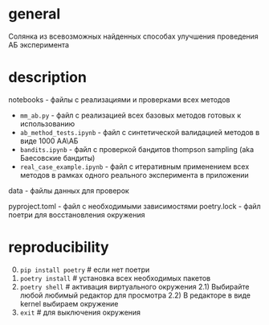 # general

Солянка из всевозможных найденных способах улучшения проведения АБ эксперимента

# description

notebooks - файлы с реализациями и проверками всех методов
* `mm_ab.py` - файл с реализацией всех базовых методов готовых к использованию
* `ab_method_tests.ipynb` - файл с синтетической валидацией методов в виде 1000 АА\АБ 
* `bandits.ipynb` - файл с проверкой бандитов thompson sampling (aka Баесовские бандиты)
* `real_case_example.ipynb` - файл с итеративным применением всех методов в рамках одного реального эксперимента в приложении

data - файлы данных для проверок

pyproject.toml - файл с необходимыми зависимостями
poetry.lock - файл поетри для восстановления окружения

# reproducibility

0) `pip install poetry` # если нет поетри
1) `poetry install` # установка всех необходимых пакетов
2) `poetry shell` # активация виртуального окружения
2.1) Выбирайте любой любимый редактор для просмотра
2.2) В редакторе в виде kernel выбираем окружение
3) `exit` # для выключения окружения